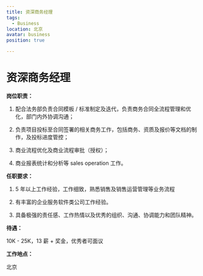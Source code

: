 ```yaml
---
title: 资深商务经理
tags:
  - Business
location: 北京 
avatar: business
position: true

---
```


# 资深商务经理

**岗位职责：**

1. 配合法务部负责合同模板 / 标准制定及迭代，负责商务合同全流程管理和优化，部门内外协调沟通；

2. 负责项目投标至合同签署的相关商务工作，包括商务、资质及报价等文档的制作，及投标进度管控；

3. 商业流程优化及商业流程审批（授权）；

4. 商业报表统计和分析等 sales operation 工作。

**任职要求：**

1. 5 年以上工作经验，工作细致，熟悉销售及销售运营管理等业务流程

2. 有丰富的企业服务软件类公司工作经验。

3. 具备极强的责任感、工作热情以及优秀的组织、沟通、协调能力和团队精神。

**待遇：**

10K - 25K，13 薪 + 奖金，优秀者可面议

**工作地点：**

北京
